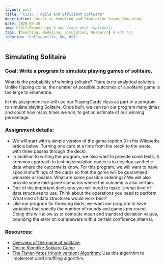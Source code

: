 ```yaml
---
layout: post
title: "CS317 - Agile and Efficient Software"
description: Course on Modeling and Simulation based Computing
date: 2020-09-28
img: CS317-Banner.jpg # Add image post (optional)
tags: [Teaching, Modeling, Simulation, Research] # add tag
location: "Collegeville, MN, USA"
---
```


## Simulating Solitaire

### Goal: Write a program to simulate playing games of solitaire.

What is the probability of winning solitaire? There is no analytical solution.  Unlike flipping coins, the number of possible outcomes of a solitaire game is too large to enumerate.

In this assignment we will use our PlayingCards class as part of a program to simulate playing Solitaire.  Once built, we can run our program many times and count how many times we win, to get an estimate of our winning percentage.

### Assignment details:

- We will start with a simple version of the game (option 3 in the Wikipedia article below: Turning one card at a time from the stock to the waste, with three passes through the deck).
- In addition to writing the program, we also want to provide some tests.  A common approach to testing simulation codes is to develop synthetic data where the outcome is know.  For this program, we will want to have special shufflings of the cards so that the game will be guaranteed winnable or losable.  What are some possible orderings?  We will also provide some mid-game scenarios where the outcome is also certain.
- One of the important decisions you will need to make is what kind of data structures to use.  Think about the operations you need to perform.  What kind of data structures would work best?
- Like our program for throwing darts, we want our program to have variables that specify the number of rounds and games per round.  Doing this will allow us to compute mean and standard deviation values, bounding the error on our answers with a certain confidence interval.

### Resources:
- [Overview of the game of solitaire](https://en.wikipedia.org/wiki/Klondike_(solitaire)).
- [Online Klondike Solitaire Game](https://www.solitaire-klondike.com/klondike.html)
- [The Fisher-Yates (Knuth version) Algorithm:](https://exceptionnotfound.net/understanding-the-fisher-yates-card-shuffling-algorithm) Use this algorithm to implement card shuffling algorithm.
